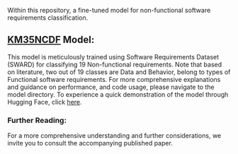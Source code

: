 Within this repository, a fine-tuned model for non-functional software requirements classification.

## [KM35NCDF](https://github.com/kasrahabib/software-re-classifier/tree/main/nf_subclasses_classifier_model/KM35NCDF) Model: 

This model is meticulously trained using Software Requirements Dataset (SWARD) for classifying 19 Non-functional requirements. Note that based on literature, two out of 19 classes are Data and Behavior, belong to types of Functional software requirements. For more comprehensive explanations and guidance on performance, and code usage, please navigate to the model directory. To experience a quick demonstration of the model through Hugging Face, click [here](https://huggingface.co/kasrahabib/KM35NCDF).


### Further Reading:
For a more comprehensive understanding and further considerations, we invite you to consult the accompanying published paper.
